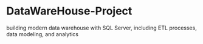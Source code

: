 # DataWareHouse-Project
building modern data warehouse with SQL Server, including ETL processes, data modeling, and analytics
